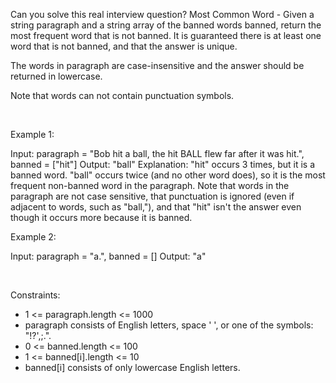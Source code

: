Can you solve this real interview question? Most Common Word - Given a string paragraph and a string array of the banned words banned, return the most frequent word that is not banned. It is guaranteed there is at least one word that is not banned, and that the answer is unique.

The words in paragraph are case-insensitive and the answer should be returned in lowercase.

Note that words can not contain punctuation symbols.

 

Example 1:


Input: paragraph = "Bob hit a ball, the hit BALL flew far after it was hit.", banned = ["hit"]
Output: "ball"
Explanation: 
"hit" occurs 3 times, but it is a banned word.
"ball" occurs twice (and no other word does), so it is the most frequent non-banned word in the paragraph. 
Note that words in the paragraph are not case sensitive,
that punctuation is ignored (even if adjacent to words, such as "ball,"), 
and that "hit" isn't the answer even though it occurs more because it is banned.


Example 2:


Input: paragraph = "a.", banned = []
Output: "a"


 

Constraints:

 * 1 <= paragraph.length <= 1000
 * paragraph consists of English letters, space ' ', or one of the symbols: "!?',;.".
 * 0 <= banned.length <= 100
 * 1 <= banned[i].length <= 10
 * banned[i] consists of only lowercase English letters.